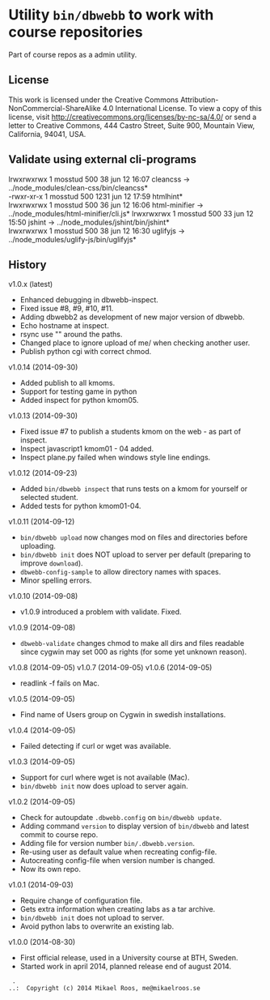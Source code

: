 Utility `bin/dbwebb` to work with course repositories
============================================================

Part of course repos as a admin utility.



License
-------------------

This work is licensed under the Creative Commons Attribution-NonCommercial-ShareAlike 4.0 International License. To view a copy of this license, visit http://creativecommons.org/licenses/by-nc-sa/4.0/ or send a letter to Creative Commons, 444 Castro Street, Suite 900, Mountain View, California, 94041, USA.



Validate using external cli-programs
-------------------

lrwxrwxrwx 1 mosstud 500   38 jun 12 16:07 cleancss -> ../node_modules/clean-css/bin/cleancss*   
-rwxr-xr-x 1 mosstud 500 1231 jun 12 17:59 htmlhint*                                             
lrwxrwxrwx 1 mosstud 500   36 jun 12 16:06 html-minifier -> ../node_modules/html-minifier/cli.js*
lrwxrwxrwx 1 mosstud 500   33 jun 12 15:50 jshint -> ../node_modules/jshint/bin/jshint*          
lrwxrwxrwx 1 mosstud 500   38 jun 12 16:30 uglifyjs -> ../node_modules/uglify-js/bin/uglifyjs*   



History
-------------------


v1.0.x (latest)

* Enhanced debugging in dbwebb-inspect.
* Fixed issue #8, #9, #10, #11.
* Adding dbwebb2 as development of new major version of dbwebb.
* Echo hostname at inspect.
* rsync use "" around the paths.
* Changed place to ignore upload of me/ when checking another user.
* Publish python cgi with correct chmod.


v1.0.14 (2014-09-30)

* Added publish to all kmoms.
* Support for testing game in python
* Added inspect for python kmom05.


v1.0.13 (2014-09-30)

* Fixed issue #7 to publish a students kmom on the web - as part of inspect.
* Inspect javascript1 kmom01 - 04 added.
* Inspect plane.py failed when windows style line endings.


v1.0.12 (2014-09-23)

* Added `bin/dbwebb inspect` that runs tests on a kmom for yourself or selected student.
* Added tests for python kmom01-04.


v1.0.11 (2014-09-12)

* `bin/dbwebb upload` now changes mod on files and directories before uploading.
* `bin/dbwebb init` does NOT upload to server per default (preparing to improve `download`).
* `dbwebb-config-sample` to allow directory names with spaces.
* Minor spelling errors.


v1.0.10 (2014-09-08)

* v1.0.9 introduced a problem with validate. Fixed.


v1.0.9 (2014-09-08)

* `dbwebb-validate` changes chmod to make all dirs and files readable since cygwin may set 000 as rights (for some yet unknown reason).


v1.0.8 (2014-09-05)
v1.0.7 (2014-09-05)
v1.0.6 (2014-09-05)

* readlink -f fails on Mac.


v1.0.5 (2014-09-05)

* Find name of Users group on Cygwin in swedish installations.


v1.0.4 (2014-09-05)

* Failed detecting if curl or wget was available.


v1.0.3 (2014-09-05)

* Support for curl where wget is not available (Mac).
* `bin/dbwebb init` now does upload to server again.


v1.0.2 (2014-09-05)

* Check for autoupdate `.dbwebb.config` on `bin/dbwebb update`.
* Adding command `version` to display version of `bin/dbwebb` and latest commit to course repo.
* Adding file for version number `bin/.dbwebb.version`.
* Re-using user as default value when recreating config-file.
* Autocreating config-file when version number is changed.
* Now its own repo.


v1.0.1 (2014-09-03)

* Require change of configuration file. 
* Gets extra information when creating labs as a tar archive.
* `bin/dbwebb init` does not upload to server.
* Avoid python labs to overwrite an existing lab.


v1.0.0 (2014-08-30)

* First official release, used in a University course at BTH, Sweden.
* Started work in april 2014, planned release end of august 2014.



```                                                            
 .                                                             
..:  Copyright (c) 2014 Mikael Roos, me@mikaelroos.se   
```                                                            

